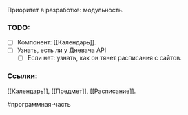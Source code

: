 Приоритет в разработке: модульность.

### TODO:
 - [ ] Компонент: [[Календарь]].
 - [ ] Узнать, есть ли у Дневача API
	 - [ ] Если нет: узнать, как он тянет расписания с сайтов.

### Ссылки:
[[Календарь]], [[Предмет]], [[Расписание]].

#программная-часть